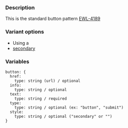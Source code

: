 ### Description
This is the standard button pattern
[EWL-4189](https://issues.ama-assn.org/browse/EWL-4189)

### Variant options
* Using a 
* [secondary](./?p=atoms-button-as-secondary)

### Variables
~~~
button: {
  href:
    type: string (url) / optional
  info: 
    type: string / optional
  text: 
    type: string / required
  type:
    type: string / optional (ex: "button", "submit")
  style:
    type: string / optional ("secondary" or "")
}
~~~
